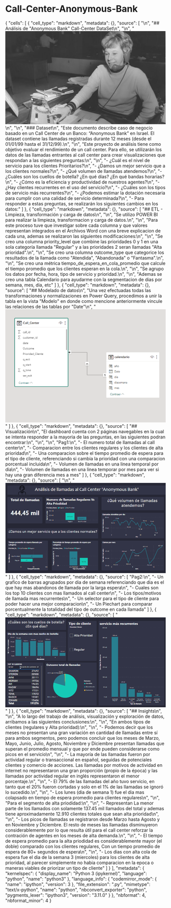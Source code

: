 # Call-Center-Anonymous-Bank

{
 "cells": [
  {
   "cell_type": "markdown",
   "metadata": {},
   "source": [
    "\n",
    "## Análisis de \"Anonymous Bank\" Call-Center DataSet\n",
    "\n",
    "![Alt text](foto3.jpg)\n",
    "\n",
    "### Dataset\n",
    "Este documento describe caso de negocio basado en un Call Center de un Banco: “Anonymous Bank” en Israel. El dataset contiene las llamadas registradas durante 12 meses (desde el 01/01/99 hasta el 31/12/99).\n",
    "\n",
    "Este proyecto de análisis tiene como objetivo evaluar el rendimiento de un call center. Para ello, se utilizarán los datos de las llamadas entrantes al call center para crear visualizaciones que respondan a las siguientes preguntas:\n",
    "\n",
    "- ¿Cuál es el nivel de servicio para los clientes Prioritarios?\n",
    "- ¿Damos un mejor servicio que a los clientes normales?\n",
    "- ¿Qué volumen de llamadas atendemos?\n",
    "- ¿Cuáles son los cuellos de botella? ¿En qué días? ¿En qué bandas horarias?\n",
    "- ¿Cómo es la eficiencia y productividad de nuestros agentes?\n",
    "- ¿Hay clientes recurrentes en el uso del servicio?\n",
    "- ¿Cuáles son los tipos de servicio más recurrentes?\n",
    "- ¿Podemos estimar la dotación necesaria para cumplir con una calidad de servicio determinada?\n",
    "- Para responder a estas preguntas, se realizarán los siguientes cambios en los datos:"
   ]
  },
  {
   "cell_type": "markdown",
   "metadata": {},
   "source": [
    "## ETL - Limpieza, transformación y carga de datos\n",
    "\n",
    "Se utilizo POWER BI para realizar la limpieza, transformacion y carga de datos.\n",
    "\n",
    "Para este proceso tuve que investigar sobre cada columna y que valores representan integrados en el Archivos Word con una  breve explicacion de cada una, ademas se realizaron las siguientes modificaciones:\n",
    "\n",
    "Se creo una columna priority_level que combine las prioridades 0 y 1 en una sola categoría llamada \"Regular\" y a las prioridades 2 seran llamadas \"Alta prioridad\".\n",
    "\n",
    "Se creo una columna outcome_type que categorice los resultados de la llamada como \"Atendida\", \"Abandonada\" o \"Fantasma\".\n",
    "\n",
    "Se creo una métrica tiempo_de_espera_en_cola_promedio que calcule el tiempo promedio que los clientes esperan en la cola.\n",
    "\n",
    "Se agrupo los datos por fecha, hora, tipo de servicio y prioridad.\n",
    "\n",
    "Ademas se creo una tabla Calendario para ayudarme con la segmentacion de dias por semana, mes, dia, etc"
   ]
  },
  {
   "cell_type": "markdown",
   "metadata": {},
   "source": [
    "## Modelado de datos\n",
    "Una vez efectuadas todas las transformaciones y normalizaciones en Power Query, procedimos a unir la tabla en la vista \"Modelo\" en donde como mencione anteriormente vincule las relaciones de las tablas por \"Date\"\n",
    "![Alt text](link.png)"
   ]
  },
  {
   "cell_type": "markdown",
   "metadata": {},
   "source": [
    "## Visualización\n",
    "El dashboard cuenta con 2 páginas navegables en la cual se intenta responder a la mayoria de las preguntas, en las siguientes podran encontrar:\n",
    "\n",
    "\n",
    "Pag1:\n",
    "- El numero total de llamadas al call center\n",
    "- Comparacion entre los clientes regulares y los clientes de alta prioridad\n",
    "- Una comparacion sobre el tiempo promedio de espera para el tipo de cliente, referenciando si cambia la prioridad con una comparacion porcentual incluida\n",
    "- Volumen de llamadas en una linea temporal por dia\n",
    "- Volumen de llamadas en una linea temporar por mes para ver si hay una  gran diferencia mes a mes"
   ]
  },
  {
   "cell_type": "markdown",
   "metadata": {},
   "source": [
    "\n",
    "![fotiña](foto1.png)"
   ]
  },
  {
   "cell_type": "markdown",
   "metadata": {},
   "source": [
    "Pag2:\n",
    "- Un grafico de barras agrupados por dia de semana referenciando que dia es el que hay mas abandonos de llamada por la larga espera\n",
    "- Cuales son los top 10 clientes con mas llamados al call center\n",
    "- Los tipos/motivos de llamada mas recurrentes\n",
    "- Un selector para el tipo de cliente para poder hacer una mejor comparacion\n",
    "- Un Piechart para comparar porcentualmente la totalidad del tipo de outcome en cada llamada"
   ]
  },
  {
   "cell_type": "markdown",
   "metadata": {},
   "source": [
    "![fot](foto2.png)"
   ]
  },
  {
   "cell_type": "markdown",
   "metadata": {},
   "source": [
    "## Insights\n",
    "\n",
    "A lo largo del trabajo de análisis, visualización y exploración de datos, arribamos a las siguientes conclusiones:\n",
    "\n",
    "En ambos tipos de clientes (regulares  y Alta prioridad):\n",
    "\n",
    "- Podemos decir que los meses no presentan una gran variación en cantidad de llamadas entre sí para ambos segmentos, pero podemos concluir que los meses de Marzo, Mayo, Junio, Julio, Agosto, Noviembre y Diciembre presentan llamadas que superan el promedio mensual y que por ende pueden considerarse como picos en el servicio\n",
    "\n",
    "- La mayoría de las llamadas fueron por actividad regular o transaccional en español, seguidas de potenciales clientes y comercio de acciones. Las llamadas por motivos de actividad en internet no representaron una gran proporción (propio de la época) y las llamadas por actividad regular en inglés representaron el menor porcentaje.\n",
    "\n",
    "- El 79% de las llamadas del año tuvo servicio, en tanto que el 20% fueron cortadas y solo en el 1% de las llamadas se ignoró lo sucedido.\n",
    "\n",
    "- Los lunes (dia de semana 1) fue el dia mas colapsado en tiempo de espera promedio para clientes regulares\n",
    "\n",
    "Para el segmento de alta priodidad:\n",
    "\n",
    "- Representan La menor parte de los llamados con solamente 137.45 mil llamados del total y ademas tiene aproximadamente 12.910 clientes totales que sean alta prioridad\n",
    "\n",
    "- Los picos de llamadas se registraron desde Marzo hasta Agosto y en Noviembre y Diciembre. El resto de meses las llamadas disminuyeron considerablemente por lo que resulta útil para el call center reforzar la contración de agentes en los meses de alta demanda.\n",
    "\n",
    "- El tiempo de espera promedio para la alta priodidad es considerablemente mayor (el doble) comparado con los clientes regulares, Con un  tiempo promedio de espera de 80+ segundos de espera\n",
    "\n",
    "- Los dias con alta cola de espera fue el dia de la semana 3 (miercoles) para los clientes de alta prioridad, al parecer simplemente no habia comparacion en la epoca o maneras viables de priorizar un tipo de cliente"
   ]
  }
 ],
 "metadata": {
  "kernelspec": {
   "display_name": "Python 3 (ipykernel)",
   "language": "python",
   "name": "python3"
  },
  "language_info": {
   "codemirror_mode": {
    "name": "ipython",
    "version": 3
   },
   "file_extension": ".py",
   "mimetype": "text/x-python",
   "name": "python",
   "nbconvert_exporter": "python",
   "pygments_lexer": "ipython3",
   "version": "3.11.0"
  }
 },
 "nbformat": 4,
 "nbformat_minor": 4
}

